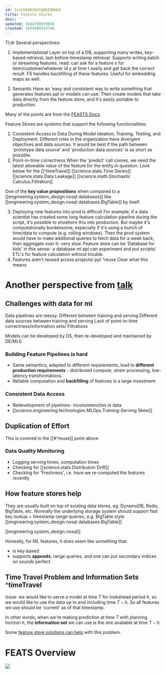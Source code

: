 ```yaml
---
id: 3coCU94D3OUfqD6I8EWoX
title: Feature Stores
desc: ''
updated: 1644790979860
created: 1644588554746
---
```



Tl;dr
Several perspectives:
1. Implementational
Layer on top of a DB, supporting many writes, key-based retrieval, last-before-timestamp retrieval.
Supports writing batch or streaming features.
read: can ask for a feature x for item/customer/whatever id y at time t easily and get back the correct result.
FS handles backfilling of these features.
Useful for embedding maps as well.



2. Semantic
Have an 'easy and consistent way to write something that generates features ppl or models can use.
Then create models that take data directly from the feature store, and it's easily portable to production.




Many of the points are from the [FEASTS Docs](https://docs.feast.dev/).


Feature Stores are systems that support the following functionalities: 

1. Consistent Access to Data During Model Ideation, Training, Testing, and Deployment.
Different roles in the organization have divergent objectives and data sources. It would be best if the path between 'prototype data source' and 'production data sources' is as short as possible.
2. Point-in-time correctness
When the 'predict' call comes, we need the latest allowable value of the feature for the entity in question. Look below for the [[^timeTravel]]
[[science.stats.Time Series]]
[[science.stats.Data Leakage]]
[[science.math.Stochastic Calculus.Filtration]]

One of the __key value propositions__ when compared to a [[engineering.system_design.nosql databases]] like [[engineering.system_design.nosql databases.BigTable]] by itself.

3. Deploying new features into prod is difficult
For example, if a data scientist has created some long feature calculation pipeline during the script, it's possible to shoehorn this into production.
But maybe it's computationally burdensome, especially if it's using a bunch of time/data to compute (e.g. rolling windows).
Then the prod system would have to make additional queries to fetch data for a week back, then aggregate over it- very slow.
Feature store can be 'Database for kids' in this sense- a database ml ppl can experiment and put scripts/ ETL's for feature calculation without trouble.
4. Features aren't reused across projects/ ppl ^reuse
Clear what this means



# Another perspective from [talk](https://www.youtube.com/watch?v=6OCUMbEtSLU&ab_channel=StanfordMLSysSeminars)

## Challenges with data for ml

 Data pipelines are messy.
 Different between training and serving
 Different data sources between training and serving
 Lack of point-in-time correctness/information sets/ Filtrations

 Models can be developed by DS, then re-developed and maintained by DE/MLE.


### Building Feature Pipelines is hard

* Same semantics, adapted to different requirements, lead to __different production requirements__ - distributed compute, strem processing, low-latency transformations.
* Reliable computation and __backfilling__ of features is a large investment

### Consistent Data Access
* Redevelopment of pipelines- inconsistencties in data
*  [[science.engineering.technologies.MLOps.Training-Serving Skew]] 


## Duplication of Effort
This is covered in the [[#^reuse]] point above


### Data Quality Monitoring
* Logging serving times, computation times
* Checking for [[science.stats.Distribution Drift]]
* Checking for 'Freshness', i.e. have we re-computed the features recently



 

## How feature stores help






They are usually built on top of existing data stores, eg. DynamoDB, Redis, BigTable, etc.
Normally the underlying storage system should support fast key lookup + timestamp range queries, e.g. BigTable style
[[engineering.system_design.nosql databases.BigTable]]

[[engineering.system_design.nosql]]


Honestly, for ML features, it does seem like something that:
* is key-based
* supports __appends__, range queries, and one can put secondary indices on
sounds perfect.






## Time Travel Problem and Information Sets ^timeTravel

Issue:
we would like to serve a model at time $T$ for lookahead period $h$, so we would like to use the data up to and including time $T-h$. So all features we use should be 'current' as of that timestamp. 

In other words, when we're making prediction at time $T$ with planning horizon $h$, the __information set__ we can use is the one available at time $T-h$.

Some [feature store solutions can help](https://www.tecton.ai/blog/time-travel-in-ml/) with this problem.



# FEATS Overview
![](https://www.tecton.ai/blog/time-travel-in-ml/)




